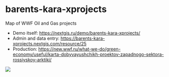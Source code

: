 # barents-kara-xprojects
Map of WWF Oil and Gas projects

* Demo itself: https://nextgis.ru/demo/barents-kara-xprojects/
* Admin and data entry: https://barents-kara-xprojects.nextgis.com/resource/25
* Production: https://new.wwf.ru/what-we-do/green-economy/useful/karta-dobyvayushchikh-proektov-zapadnogo-sektora-rossiyskoy-arktiki/

![](http://m-d.me/img/ss/20170422-5ha-176kb.jpg)
